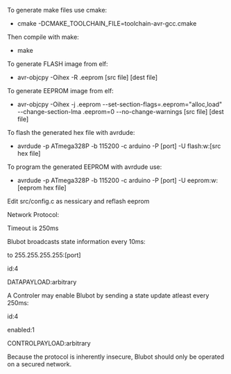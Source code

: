 To generate make files use cmake:
 * cmake -DCMAKE_TOOLCHAIN_FILE=toolchain-avr-gcc.cmake

Then compile with make:
 * make

To generate FLASH image from elf:
 * avr-objcpy -Oihex -R .eeprom [src file] [dest file]

To generate EEPROM image from elf:
 * avr-objcpy -Oihex -j .eeprom --set-section-flags=.eeprom="alloc,load" --change-section-lma .eeprom=0 --no-change-warnings [src file] [dest file]

To flash the generated hex file with avrdude:
 * avrdude -p ATmega328P -b 115200 -c arduino -P [port] -U flash:w:[src hex file]

To program the generated EEPROM with avrdude use:
 * avrdude -p ATmega328P -b 115200 -c arduino -P [port] -U eeprom:w:[eeprom hex file]

 Edit src/config.c as nessicary and reflash eeprom
 
Network Protocol:
 
 Timeout is 250ms
 
 Blubot broadcasts state information every 10ms:
 
 to 255.255.255.255:[port]
 
  id:4
 
  DATAPAYLOAD:arbitrary
 
 A Controler may enable Blubot by sending a state update atleast every 250ms:
 
   id:4
  
   enabled:1
  
   CONTROLPAYLOAD:arbitrary
 
 Because the protocol is inherently insecure, Blubot should only be operated on
 a secured network.
